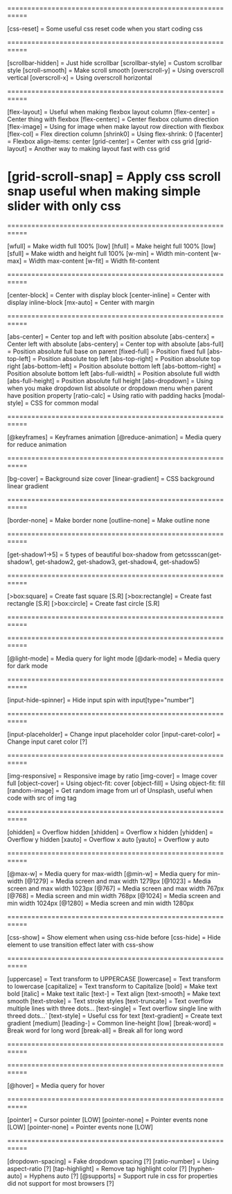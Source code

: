 ===========================================================
<!-- ANCHOR root -->
[css-reset] = Some useful css reset code when you start coding css


===========================================================
<!-- ANCHOR scroll -->
[scrollbar-hidden] = Just hide scrollbar
[scrollbar-style] = Custom scrollbar style
[scroll-smooth] = Make scroll smooth
[overscroll-y] = Using overscroll vertical
[overscroll-x] = Using overscroll horizontal


===========================================================
<!-- ANCHOR flex & grid -->
[flex-layout] = Useful when making flexbox layout column
[flex-center] = Center thing with flexbox
[flex-centerc] = Center flexbox column direction
[flex-image] = Using for image when make layout row direction with flexbox
[flex-col] = Flex direction column
[shrink0] = Using flex-shrink: 0
[facenter] = Flexbox align-items: center
[grid-center] = Center with css grid
[grid-layout] = Another way to making layout fast with css grid
# [grid-scroll-snap] = Apply css scroll snap useful when making simple slider with only css


===========================================================
<!-- ANCHOR format:width&height -->
[wfull] = Make width full 100% [low]
[hfull] = Make height full 100% [low]
[sfull] = Make width and height full 100%
[w-min] = Width min-content
[w-max] = Width max-content
[w-fit] = Width fit-content



===========================================================
<!-- ANCHOR format:position -->
[center-block] = Center with display block
[center-inline] = Center with display inline-block
[mx-auto] = Center with margin

===========================================================
<!-- ANCHOR position -->
[abs-center] = Center top and left with position absolute
[abs-centerx] = Center left with absolute
[abs-centery] = Center top with absolute
[abs-full] = Position absolute full base on parent
[fixed-full] = Position fixed full
[abs-top-left] = Position absolute top left
[abs-top-right] = Position absolute top right
[abs-bottom-left] = Position absolute bottom left
[abs-bottom-right] = Position absolute bottom left
[abs-full-width] = Position absolute full width
[abs-full-height] = Position absolute full height
[abs-dropdown] = Using when you make dropdown list absolute or dropdown menu when parent have position property
[ratio-calc] = Using ratio with padding hacks
[modal-style] = CSS for common modal



===========================================================
<!-- ANCHOR animation -->
[@keyframes] = Keyframes animation
[@reduce-animation] = Media query for reduce animation


===========================================================
<!-- ANCHOR backgound & color-->
[bg-cover] = Background size cover
[linear-gradient] = CSS background linear gradient


===========================================================
<!-- ANCHOR box -->
[border-none] = Make border none
[outline-none] = Make outline none


===========================================================
<!-- ANCHOR box-shadow -->
[get-shadow1->5] = 5 types of beautiful box-shadow from getcssscan(get-shadow1, get-shadow2, get-shadow3, get-shadow4, get-shadow5)


===========================================================
<!-- ANCHOR box:create -->
[>box:square] = Create fast square [S.R]
[>box:rectangle] = Create fast rectangle [S.R]
[>box:circle] = Create fast circle [S.R]



===========================================================
<!-- ANCHOR input -->


===========================================================
<!-- ANCHOR input:button -->
[@light-mode] = Media query for light mode
[@dark-mode] = Media query for dark mode


===========================================================
<!-- ANCHOR input:number -->
[input-hide-spinner] = Hide input spin with input[type="number"]


===========================================================
<!-- ANCHOR input:text -->
[input-placeholder] = Change input placeholder color
[input-caret-color] = Change input caret color [?]


===========================================================
<!-- ANCHOR image -->
[img-responsive] = Responsive image by ratio
[img-cover] = Image cover full
[object-cover] = Using object-fit: cover
[object-fill] = Using object-fit: fill
[random-image] = Get random image from url of Unsplash, useful when code with src of img tag


===========================================================
<!-- ANCHOR overflow -->
[ohidden] = Overflow hidden
[xhidden] = Overflow x hidden
[yhidden] = Overflow y hidden
[xauto] = Overflow x auto
[yauto] = Overflow y auto




===========================================================
<!-- ANCHOR Responsive-->
[@max-w] = Media query for max-width
[@min-w] = Media query for min-width
[@1279] = Media screen and max width 1279px
[@1023] = Media screen and max width 1023px
[@767] = Media screen and max width 767px
[@768] = Media screen and min width 768px
[@1024] = Media screen and min width 1024px
[@1280] = Media screen and min width 1280px

===========================================================
<!-- ANCHOR show & hide -->
[css-show] = Show element when using css-hide before
[css-hide] = Hide element to use transition effect later with css-show


===========================================================
<!-- ANCHOR text -->
[uppercase] = Text transform to UPPERCASE
[lowercase] = Text transform to lowercase
[capitalize] = Text transform to Capitalize
[bold] = Make text bold
[italic] = Make text italic
[text-] = Text align
[text-smooth] = Make text smooth
[text-stroke] = Text stroke styles
[text-truncate] = Text overflow multiple lines with three dots...
[text-single] = Text overflow single line with threed dots...`
[text-style] = Useful css for text
[text-gradient] = Create text gradient [medium]
[leading-] = Common line-height [low]
[break-word] = Break word for long word
[break-all] = Break all for long word


===========================================================
<!-- ANCHOR user -->


===========================================================
<!-- ANCHOR user:hover -->
[@hover] = Media query for hover


===========================================================
<!-- ANCHOR user:mouse -->
[pointer] = Cursor pointer [LOW]
[pointer-none] = Pointer events none [LOW]
[pointer-none] = Pointer events none [LOW]


===========================================================
<!-- ANCHOR unknow -->
[dropdown-spacing] = Fake dropdown spacing [?]
[ratio-number] = Using aspect-ratio [?]
[tap-highlight] = Remove tap highlight color [?]
[hyphen-auto] = Hyphens auto [?]
[@supports] = Support rule in css for properties did not support for most browsers [?]